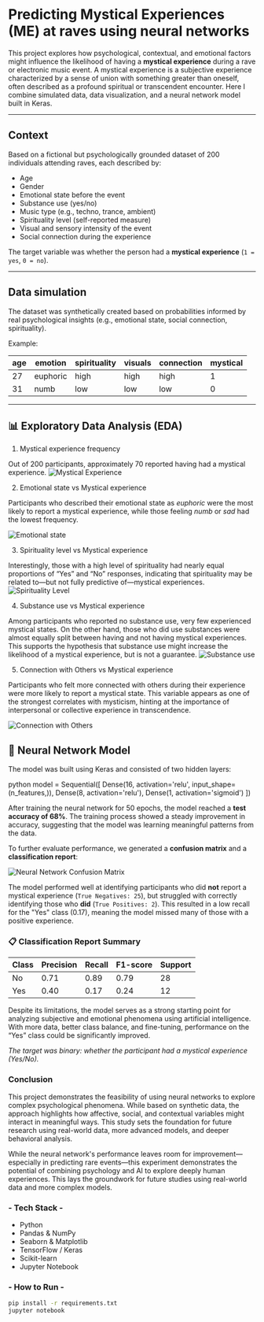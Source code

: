 # Predicting Mystical Experiences (ME) at raves using neural networks

This project explores how psychological, contextual, and emotional factors might influence the likelihood of having a **mystical experience** during a rave or electronic music event. A mystical experience is a subjective experience characterized by a sense of union with something greater than oneself, often described as a profound spiritual or transcendent encounter.
Here I combine simulated data, data visualization, and a neural network model built in Keras.

---

## Context

Based on a fictional but psychologically grounded dataset of 200 individuals attending raves, each described by:

- Age
- Gender
- Emotional state before the event
- Substance use (yes/no)
- Music type (e.g., techno, trance, ambient)
- Spirituality level (self-reported measure)
- Visual and sensory intensity of the event
- Social connection during the experience

The target variable was whether the person had a **mystical experience** (`1 = yes`, `0 = no`).

---

## Data simulation

The dataset was synthetically created based on probabilities informed by real psychological insights (e.g., emotional state, social connection, spirituality).

Example:

| age | emotion   | spirituality | visuals | connection | mystical |
|-----|-----------|--------------|---------|------------|----------|
| 27  | euphoric  | high         | high    | high       | 1        |
| 31  | numb      | low          | low     | low        | 0        |

---

## 📊 Exploratory Data Analysis (EDA)
1. Mystical experience frequency

Out of 200 participants, approximately 70 reported having had a mystical experience. 
![Mystical Experience](images/mystical.jpg)

2. Emotional state vs Mystical experience

Participants who described their emotional state as *euphoric* were the most likely to report a mystical experience, while those feeling *numb* or *sad* had the lowest frequency.

![Emotional state](images/emotion.jpg)

3. Spirituality level vs Mystical experience

Interestingly, those with a high level of spirituality had nearly equal proportions of “Yes” and “No” responses, indicating that spirituality may be related to—but not fully predictive of—mystical experiences.
![Spirituality Level](images/spirituality.jpg)

4. Substance use vs Mystical experience

Among participants who reported no substance use, very few experienced mystical states. On the other hand, those who did use substances were almost equally split between having and not having mystical experiences. This supports the hypothesis that substance use might increase the likelihood of a mystical experience, but is not a guarantee.
![Substance use](images/substance.jpg)

5. Connection with Others vs Mystical experience

Participants who felt more connected with others during their experience were more likely to report a mystical state. This variable appears as one of the strongest correlates with mysticism, hinting at the importance of interpersonal or collective experience in transcendence.

![Connection with Others](images/connection.jpg)

## 🧠 Neural Network Model

The model was built using Keras and consisted of two hidden layers:

python
model = Sequential([
  Dense(16, activation='relu', input_shape=(n_features,)),
  Dense(8, activation='relu'),
  Dense(1, activation='sigmoid')
])

After training the neural network for 50 epochs, the model reached a **test accuracy of 68%**. The training process showed a steady improvement in accuracy, suggesting that the model was learning meaningful patterns from the data.

To further evaluate performance, we generated a **confusion matrix** and a **classification report**:

![Neural Network Confusion Matrix](images/confusion_matrix.jpg)

The model performed well at identifying participants who did **not** report a mystical experience (`True Negatives: 25`), but struggled with correctly identifying those who **did** (`True Positives: 2`). This resulted in a low recall for the "Yes" class (0.17), meaning the model missed many of those with a positive experience.

### 📋 Classification Report Summary

| Class | Precision | Recall | F1-score | Support |
|-------|-----------|--------|----------|---------|
| No    | 0.71      | 0.89   | 0.79     | 28      |
| Yes   | 0.40      | 0.17   | 0.24     | 12      |

Despite its limitations, the model serves as a strong starting point for analyzing subjective and emotional phenomena using artificial intelligence. With more data, better class balance, and fine-tuning, performance on the “Yes” class could be significantly improved.

*The target was binary: whether the participant had a mystical experience (Yes/No).*

### Conclusion
This project demonstrates the feasibility of using neural networks to explore complex psychological phenomena. While based on synthetic data, the approach highlights how affective, social, and contextual variables might interact in meaningful ways. This study sets the foundation for future research using real-world data, more advanced models, and deeper behavioral analysis.

While the neural network's performance leaves room for improvement—especially in predicting rare events—this experiment demonstrates the potential of combining psychology and AI to explore deeply human experiences. This lays the groundwork for future studies using real-world data and more complex models.

### - Tech Stack -
- Python
- Pandas & NumPy
- Seaborn & Matplotlib
- TensorFlow / Keras
- Scikit-learn
- Jupyter Notebook
### - How to Run - 
```bash
pip install -r requirements.txt
jupyter notebook
